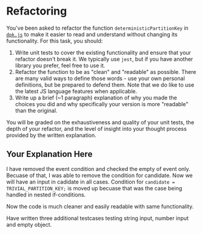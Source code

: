 # Refactoring

You've been asked to refactor the function `deterministicPartitionKey` in [`dpk.js`](dpk.js) to make it easier to read and understand without changing its functionality. For this task, you should:

1. Write unit tests to cover the existing functionality and ensure that your refactor doesn't break it. We typically use `jest`, but if you have another library you prefer, feel free to use it.
2. Refactor the function to be as "clean" and "readable" as possible. There are many valid ways to define those words - use your own personal definitions, but be prepared to defend them. Note that we do like to use the latest JS language features when applicable.
3. Write up a brief (~1 paragraph) explanation of why you made the choices you did and why specifically your version is more "readable" than the original.

You will be graded on the exhaustiveness and quality of your unit tests, the depth of your refactor, and the level of insight into your thought process provided by the written explanation.

## Your Explanation Here

I have removed the event condition and checked the empty of event only. Becuase of that, I was able to remove the condition for candidate. Now we will have an input in cadidate in all cases. Condition for `candidate = TRIVIAL_PARTITION_KEY;` is moved up becuase that was the case being handled in nested if-conditions.

Now the code is much cleaner and easily readable with same functionality.

Have written three additional testcases testing string input, number input and empty object.
